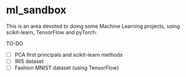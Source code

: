 # ml_sandbox
This is an area devoted to doing some Machine Learning projects, using scikit-learn, TensorFlow and pyTorch.

TO-DO
* [ ] PCA first principals and scikit-learn methods
* [ ] IRIS dataset
* [ ] Fashion MNIST dataset (using TensorFlow)

